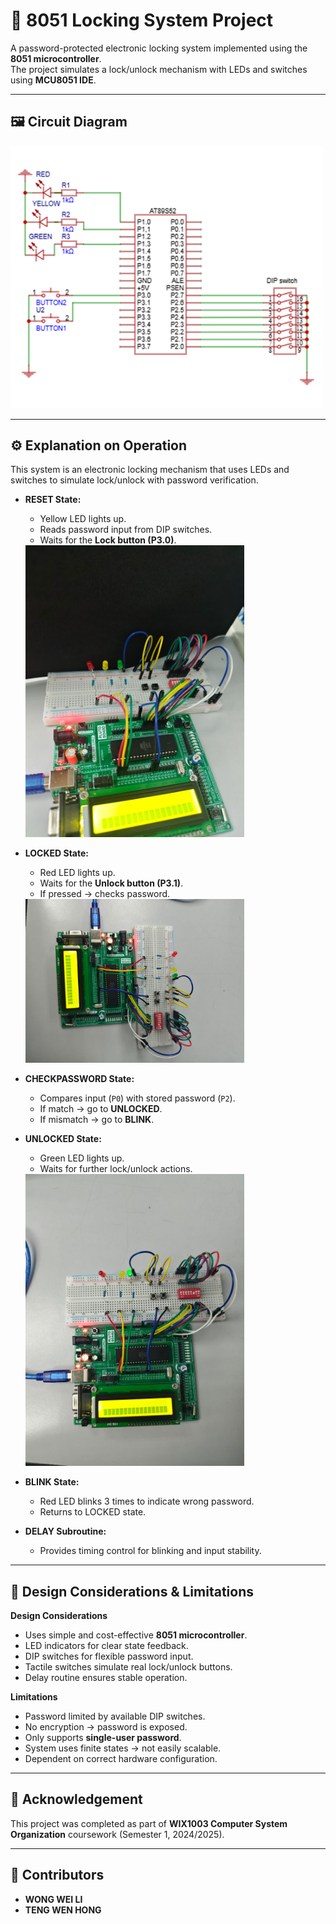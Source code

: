 # 🔐 8051 Locking System Project

A password-protected electronic locking system implemented using the **8051 microcontroller**.  
The project simulates a lock/unlock mechanism with LEDs and switches using **MCU8051 IDE**.

---

## 🖼️ Circuit Diagram

<img src="image/circuit_diagram.png" alt="Circuit Diagram" width="500"/>

---

## ⚙️ Explanation on Operation

This system is an electronic locking mechanism that uses LEDs and switches to simulate lock/unlock with password verification.

- **RESET State:**
  - Yellow LED lights up.
  - Reads password input from DIP switches.
  - Waits for the **Lock button (P3.0)**.  
  <img src="image/assignment_reset.jpeg" alt="RESET State" width="350"/>

- **LOCKED State:**
  - Red LED lights up.
  - Waits for the **Unlock button (P3.1)**.
  - If pressed → checks password.  
  <img src="image/assignment_lock.jpeg" alt="LOCKED State" width="350"/>

- **CHECKPASSWORD State:**
  - Compares input (`P0`) with stored password (`P2`).
  - If match → go to **UNLOCKED**.
  - If mismatch → go to **BLINK**.  

- **UNLOCKED State:**
  - Green LED lights up.
  - Waits for further lock/unlock actions.  
  <img src="image/Assignment_unlock.jpeg" alt="UNLOCKED State" width="350"/>

- **BLINK State:**
  - Red LED blinks 3 times to indicate wrong password.
  - Returns to LOCKED state.  

- **DELAY Subroutine:**
  - Provides timing control for blinking and input stability.

---

## 📝 Design Considerations & Limitations

**Design Considerations**
- Uses simple and cost-effective **8051 microcontroller**.
- LED indicators for clear state feedback.
- DIP switches for flexible password input.
- Tactile switches simulate real lock/unlock buttons.
- Delay routine ensures stable operation.

**Limitations**
- Password limited by available DIP switches.
- No encryption → password is exposed.
- Only supports **single-user password**.
- System uses finite states → not easily scalable.
- Dependent on correct hardware configuration.

---

## 📜 Acknowledgement
This project was completed as part of **WIX1003 Computer System Organization** coursework (Semester 1, 2024/2025).

---

## 👥 Contributors
- **WONG WEI LI**   
- **TENG WEN HONG** 
